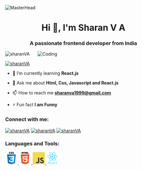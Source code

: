 ![MasterHead](http://drive.google.com/uc?export=view&id=1IYcdxFRShN77t1jGgP-x70K6NNEK0IX1)

<h1 align="center">Hi 👋, I'm Sharan V A </h1>
<h3 align="center">A passionate frontend developer from India</h3>
<img align="right" alt="Coding" width="400" src="https://cdn.dribbble.com/users/1162077/screenshots/3848914/programmer.gif">

<p align="left"> <img src="https://komarev.com/ghpvc/?username=sharan-san&label=Profile%20views&color=0e75b6&style=flat" alt="sharanVA" /> </p>

<p align="left"> <a href="https://twitter.com/SharanVA1999" target="blank"><img src="https://img.shields.io/twitter/follow/SharanVA1999?logo=twitter&style=for-the-badge" alt="sharanVA" /></a> </p>

- 🌱 I’m currently learning **React.js**

- 💬 Ask me about **Html, Css, Javascript and React.js**

- 📫 How to reach me **sharanva1999@gmail.com**

- ⚡ Fun fact **I am Funny**

<h3 align="left">Connect with me:</h3>
<p align="left">
<a href="https://twitter.com/SharanVA1999" target="blank"><img align="center" src="https://raw.githubusercontent.com/rahuldkjain/github-profile-readme-generator/master/src/images/icons/Social/twitter.svg" alt="sharanVA" height="30" width="40" /></a>
<a href="https://www.linkedin.com/in/sharan-v-a-84a826161/" target="blank"><img align="center" src="https://raw.githubusercontent.com/rahuldkjain/github-profile-readme-generator/master/src/images/icons/Social/linked-in-alt.svg" alt="sharanVA" height="30" width="40" /></a>
<a href="https://www.instagram.com/be_cool771/" target="blank"><img align="center" src="https://raw.githubusercontent.com/rahuldkjain/github-profile-readme-generator/master/src/images/icons/Social/instagram.svg" alt="sharanVA" height="30" width="40" /></a>
</p>

<h3 align="left">Languages and Tools:</h3>
<p align="left"> <a href="https://www.w3schools.com/css/" target="_blank" rel="noreferrer"> <img src="https://raw.githubusercontent.com/devicons/devicon/master/icons/css3/css3-original-wordmark.svg" alt="css3" width="40" height="40"/> </a> <a href="https://www.w3.org/html/" target="_blank" rel="noreferrer"> <img src="https://raw.githubusercontent.com/devicons/devicon/master/icons/html5/html5-original-wordmark.svg" alt="html5" width="40" height="40"/> </a> <a href="https://developer.mozilla.org/en-US/docs/Web/JavaScript" target="_blank" rel="noreferrer"> <img src="https://raw.githubusercontent.com/devicons/devicon/master/icons/javascript/javascript-original.svg" alt="javascript" width="40" height="40"/> </a> <a href="https://reactjs.org/" target="_blank" rel="noreferrer"> <img src="https://raw.githubusercontent.com/devicons/devicon/master/icons/react/react-original-wordmark.svg" alt="react" width="40" height="40"/> </a> </p>


